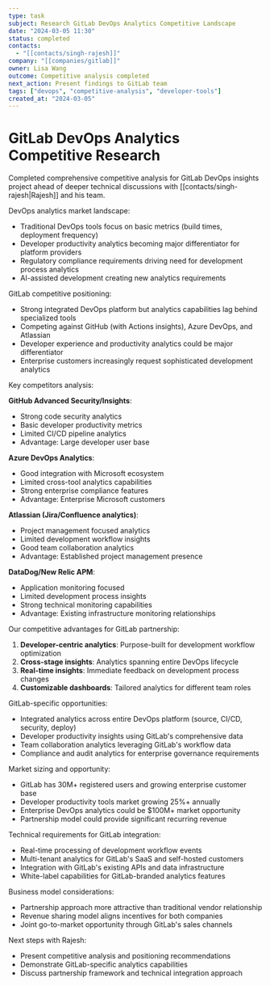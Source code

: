 ```yaml
---
type: task
subject: Research GitLab DevOps Analytics Competitive Landscape
date: "2024-03-05 11:30"
status: completed
contacts:
  - "[[contacts/singh-rajesh]]"
company: "[[companies/gitlab]]"
owner: Lisa Wang
outcome: Competitive analysis completed
next_action: Present findings to GitLab team
tags: ["devops", "competitive-analysis", "developer-tools"]
created_at: "2024-03-05"
---
```


# GitLab DevOps Analytics Competitive Research

Completed comprehensive competitive analysis for GitLab DevOps insights project ahead of deeper technical discussions with [[contacts/singh-rajesh|Rajesh]] and his team.

DevOps analytics market landscape:
- Traditional DevOps tools focus on basic metrics (build times, deployment frequency)
- Developer productivity analytics becoming major differentiator for platform providers
- Regulatory compliance requirements driving need for development process analytics
- AI-assisted development creating new analytics requirements

GitLab competitive positioning:
- Strong integrated DevOps platform but analytics capabilities lag behind specialized tools
- Competing against GitHub (with Actions insights), Azure DevOps, and Atlassian
- Developer experience and productivity analytics could be major differentiator
- Enterprise customers increasingly request sophisticated development analytics

Key competitors analysis:

**GitHub Advanced Security/Insights**:
- Strong code security analytics
- Basic developer productivity metrics
- Limited CI/CD pipeline analytics
- Advantage: Large developer user base

**Azure DevOps Analytics**:
- Good integration with Microsoft ecosystem
- Limited cross-tool analytics capabilities
- Strong enterprise compliance features
- Advantage: Enterprise Microsoft customers

**Atlassian (Jira/Confluence analytics)**:
- Project management focused analytics
- Limited development workflow insights
- Good team collaboration analytics
- Advantage: Established project management presence

**DataDog/New Relic APM**:
- Application monitoring focused
- Limited development process insights
- Strong technical monitoring capabilities
- Advantage: Existing infrastructure monitoring relationships

Our competitive advantages for GitLab partnership:
1. **Developer-centric analytics**: Purpose-built for development workflow optimization
2. **Cross-stage insights**: Analytics spanning entire DevOps lifecycle
3. **Real-time insights**: Immediate feedback on development process changes
4. **Customizable dashboards**: Tailored analytics for different team roles

GitLab-specific opportunities:
- Integrated analytics across entire DevOps platform (source, CI/CD, security, deploy)
- Developer productivity insights using GitLab's comprehensive data
- Team collaboration analytics leveraging GitLab's workflow data
- Compliance and audit analytics for enterprise governance requirements

Market sizing and opportunity:
- GitLab has 30M+ registered users and growing enterprise customer base
- Developer productivity tools market growing 25%+ annually
- Enterprise DevOps analytics could be $100M+ market opportunity
- Partnership model could provide significant recurring revenue

Technical requirements for GitLab integration:
- Real-time processing of development workflow events
- Multi-tenant analytics for GitLab's SaaS and self-hosted customers
- Integration with GitLab's existing APIs and data infrastructure
- White-label capabilities for GitLab-branded analytics features

Business model considerations:
- Partnership approach more attractive than traditional vendor relationship
- Revenue sharing model aligns incentives for both companies
- Joint go-to-market opportunity through GitLab's sales channels

Next steps with Rajesh:
- Present competitive analysis and positioning recommendations
- Demonstrate GitLab-specific analytics capabilities
- Discuss partnership framework and technical integration approach